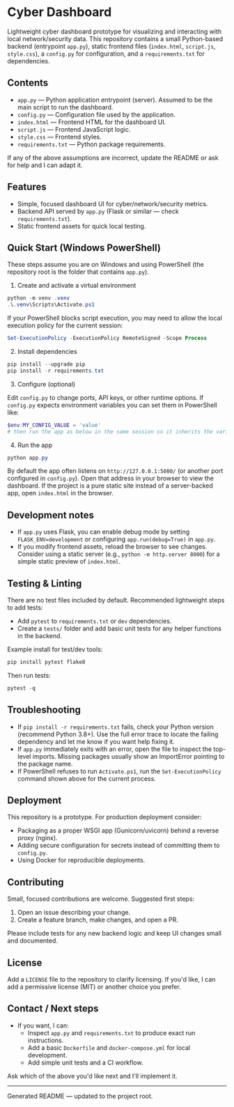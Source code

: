 # Cyber Dashboard

Lightweight cyber dashboard prototype for visualizing and interacting with local network/security data. This repository contains a small Python-based backend (entrypoint `app.py`), static frontend files (`index.html`, `script.js`, `style.css`), a `config.py` for configuration, and a `requirements.txt` for dependencies.

## Contents

- `app.py` — Python application entrypoint (server). Assumed to be the main script to run the dashboard.
- `config.py` — Configuration file used by the application.
- `index.html` — Frontend HTML for the dashboard UI.
- `script.js` — Frontend JavaScript logic.
- `style.css` — Frontend styles.
- `requirements.txt` — Python package requirements.

If any of the above assumptions are incorrect, update the README or ask for help and I can adapt it.

## Features

- Simple, focused dashboard UI for cyber/network/security metrics.
- Backend API served by `app.py` (Flask or similar — check `requirements.txt`).
- Static frontend assets for quick local testing.

## Quick Start (Windows PowerShell)

These steps assume you are on Windows and using PowerShell (the repository root is the folder that contains `app.py`).

1. Create and activate a virtual environment

```powershell
python -m venv .venv
.\.venv\Scripts\Activate.ps1
```

If your PowerShell blocks script execution, you may need to allow the local execution policy for the current session:

```powershell
Set-ExecutionPolicy -ExecutionPolicy RemoteSigned -Scope Process
```

2. Install dependencies

```powershell
pip install --upgrade pip
pip install -r requirements.txt
```

3. Configure (optional)

Edit `config.py` to change ports, API keys, or other runtime options. If `config.py` expects environment variables you can set them in PowerShell like:

```powershell
$env:MY_CONFIG_VALUE = 'value'
# then run the app as below in the same session so it inherits the variable
```

4. Run the app

```powershell
python app.py
```

By default the app often listens on `http://127.0.0.1:5000/` (or another port configured in `config.py`). Open that address in your browser to view the dashboard. If the project is a pure static site instead of a server-backed app, open `index.html` in the browser.

## Development notes

- If `app.py` uses Flask, you can enable debug mode by setting `FLASK_ENV=development` or configuring `app.run(debug=True)` in `app.py`.
- If you modify frontend assets, reload the browser to see changes. Consider using a static server (e.g., `python -m http.server 8000`) for a simple static preview of `index.html`.

## Testing & Linting

There are no test files included by default. Recommended lightweight steps to add tests:

- Add `pytest` to `requirements.txt` or `dev` dependencies.
- Create a `tests/` folder and add basic unit tests for any helper functions in the backend.

Example install for test/dev tools:

```powershell
pip install pytest flake8
```

Then run tests:

```powershell
pytest -q
```

## Troubleshooting

- If `pip install -r requirements.txt` fails, check your Python version (recommend Python 3.8+). Use the full error trace to locate the failing dependency and let me know if you want help fixing it.
- If `app.py` immediately exits with an error, open the file to inspect the top-level imports. Missing packages usually show an ImportError pointing to the package name.
- If PowerShell refuses to run `Activate.ps1`, run the `Set-ExecutionPolicy` command shown above for the current process.

## Deployment

This repository is a prototype. For production deployment consider:

- Packaging as a proper WSGI app (Gunicorn/uvicorn) behind a reverse proxy (nginx).
- Adding secure configuration for secrets instead of committing them to `config.py`.
- Using Docker for reproducible deployments.

## Contributing

Small, focused contributions are welcome. Suggested first steps:

1. Open an issue describing your change.
2. Create a feature branch, make changes, and open a PR.

Please include tests for any new backend logic and keep UI changes small and documented.

## License

Add a `LICENSE` file to the repository to clarify licensing. If you'd like, I can add a permissive license (MIT) or another choice you prefer.

## Contact / Next steps

- If you want, I can:
	- Inspect `app.py` and `requirements.txt` to produce exact run instructions.
	- Add a basic `Dockerfile` and `docker-compose.yml` for local development.
	- Add simple unit tests and a CI workflow.

Ask which of the above you'd like next and I'll implement it.

---
Generated README — updated to the project root.

